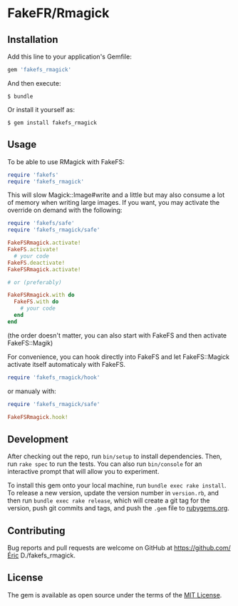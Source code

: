 # FakeFR/Rmagick

## Installation

Add this line to your application's Gemfile:

```ruby
gem 'fakefs_rmagick'
```

And then execute:

    $ bundle

Or install it yourself as:

    $ gem install fakefs_rmagick

## Usage

To be able to use RMagick with FakeFS:

```ruby
require 'fakefs'
require 'fakefs_rmagick'
```

This will slow Magick::Image#write and a little but may also consume a lot of memory when writing large images. If you want, you may activate the override on demand with the following:

```ruby
require 'fakefs/safe'
require 'fakefs_rmagick/safe'

FakeFSRmagick.activate!
FakeFS.activate!
  # your code
FakeFS.deactivate!
FakeFSRmagick.activate!

# or (preferably)

FakeFSRmagick.with do
  FakeFS.with do
    # your code
  end
end
```

(the order doesn't matter, you can also start with FakeFS and then activate FakeFS::Magik)

For convenience, you can hook directly into FakeFS and let FakeFS::Magick activate itself automaticaly with FakeFS.

```ruby
require 'fakefs_rmagick/hook'
```

or manualy with:
```ruby
require 'fakefs_rmagick/safe'

FakeFSRmagick.hook!
```



## Development

After checking out the repo, run `bin/setup` to install dependencies. Then, run `rake spec` to run the tests. You can also run `bin/console` for an interactive prompt that will allow you to experiment.

To install this gem onto your local machine, run `bundle exec rake install`. To release a new version, update the version number in `version.rb`, and then run `bundle exec rake release`, which will create a git tag for the version, push git commits and tags, and push the `.gem` file to [rubygems.org](https://rubygems.org).

## Contributing

Bug reports and pull requests are welcome on GitHub at https://github.com/Éric D./fakefs_rmagick.


## License

The gem is available as open source under the terms of the [MIT License](http://opensource.org/licenses/MIT).

